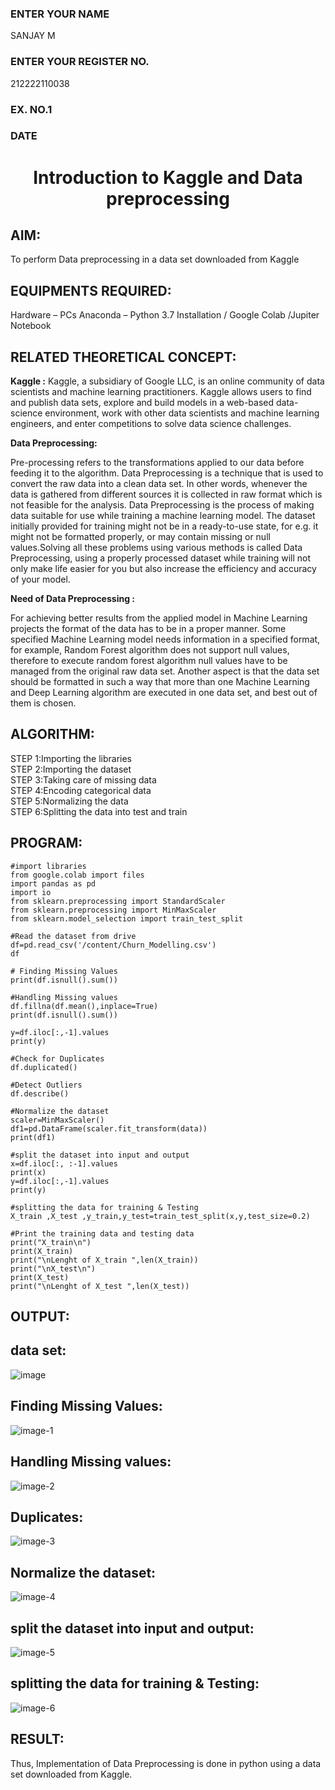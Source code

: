 <H3>ENTER YOUR NAME</H3>
SANJAY M
<H3>ENTER YOUR REGISTER NO.</H3>
212222110038
<H3>EX. NO.1</H3>
<H3>DATE</H3>
<H1 ALIGN =CENTER> Introduction to Kaggle and Data preprocessing</H1>

## AIM:

To perform Data preprocessing in a data set downloaded from Kaggle

## EQUIPMENTS REQUIRED:
Hardware – PCs
Anaconda – Python 3.7 Installation / Google Colab /Jupiter Notebook

## RELATED THEORETICAL CONCEPT:

**Kaggle :**
Kaggle, a subsidiary of Google LLC, is an online community of data scientists and machine learning practitioners. Kaggle allows users to find and publish data sets, explore and build models in a web-based data-science environment, work with other data scientists and machine learning engineers, and enter competitions to solve data science challenges.

**Data Preprocessing:**

Pre-processing refers to the transformations applied to our data before feeding it to the algorithm. Data Preprocessing is a technique that is used to convert the raw data into a clean data set. In other words, whenever the data is gathered from different sources it is collected in raw format which is not feasible for the analysis.
Data Preprocessing is the process of making data suitable for use while training a machine learning model. The dataset initially provided for training might not be in a ready-to-use state, for e.g. it might not be formatted properly, or may contain missing or null values.Solving all these problems using various methods is called Data Preprocessing, using a properly processed dataset while training will not only make life easier for you but also increase the efficiency and accuracy of your model.

**Need of Data Preprocessing :**

For achieving better results from the applied model in Machine Learning projects the format of the data has to be in a proper manner. Some specified Machine Learning model needs information in a specified format, for example, Random Forest algorithm does not support null values, therefore to execute random forest algorithm null values have to be managed from the original raw data set.
Another aspect is that the data set should be formatted in such a way that more than one Machine Learning and Deep Learning algorithm are executed in one data set, and best out of them is chosen.


## ALGORITHM:
STEP 1:Importing the libraries<BR>
STEP 2:Importing the dataset<BR>
STEP 3:Taking care of missing data<BR>
STEP 4:Encoding categorical data<BR>
STEP 5:Normalizing the data<BR>
STEP 6:Splitting the data into test and train<BR>

##  PROGRAM:
~~~
#import libraries
from google.colab import files
import pandas as pd
import io
from sklearn.preprocessing import StandardScaler
from sklearn.preprocessing import MinMaxScaler
from sklearn.model_selection import train_test_split

#Read the dataset from drive
df=pd.read_csv('/content/Churn_Modelling.csv')
df

# Finding Missing Values
print(df.isnull().sum())

#Handling Missing values
df.fillna(df.mean(),inplace=True)
print(df.isnull().sum())

y=df.iloc[:,-1].values
print(y)

#Check for Duplicates
df.duplicated()

#Detect Outliers
df.describe()

#Normalize the dataset
scaler=MinMaxScaler()
df1=pd.DataFrame(scaler.fit_transform(data))
print(df1)

#split the dataset into input and output
x=df.iloc[:, :-1].values
print(x)
y=df.iloc[:,-1].values
print(y)

#splitting the data for training & Testing
X_train ,X_test ,y_train,y_test=train_test_split(x,y,test_size=0.2)

#Print the training data and testing data
print("X_train\n")
print(X_train)
print("\nLenght of X_train ",len(X_train))
print("\nX_test\n")
print(X_test)
print("\nLenght of X_test ",len(X_test))
~~~


## OUTPUT:
## data set:
![image](https://github.com/sanjay0208/Ex-1-NN/assets/119406959/c714b14a-c9fa-4337-8e23-8acd8d7a3d58)

## Finding Missing Values:
![image-1](https://github.com/sanjay0208/Ex-1-NN/assets/119406959/689c6655-2898-4a72-ae45-297e7315f44b)

## Handling Missing values:
![image-2](https://github.com/sanjay0208/Ex-1-NN/assets/119406959/0ad96346-45f0-4054-806c-5b581f21d7f8)

## Duplicates:
![image-3](https://github.com/sanjay0208/Ex-1-NN/assets/119406959/5883ccb8-3fa8-4b11-9249-b6b3b032c9a8)

## Normalize the dataset:
![image-4](https://github.com/sanjay0208/Ex-1-NN/assets/119406959/38578936-a854-4e32-bf90-1ca82e22dc50)

## split the dataset into input and output:
![image-5](https://github.com/sanjay0208/Ex-1-NN/assets/119406959/40c8738e-d9bc-432b-94c2-575b8f0f396c)

## splitting the data for training & Testing:
![image-6](https://github.com/sanjay0208/Ex-1-NN/assets/119406959/0aaf55a7-cdf3-4d02-b9d1-0fd1042c192b)

## RESULT:
Thus, Implementation of Data Preprocessing is done in python  using a data set downloaded from Kaggle.


